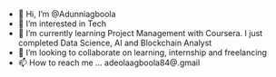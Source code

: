 - 👋 Hi, I’m @Adunniagboola
- 👀 I’m interested in Tech
- 🌱 I’m currently learning Project Management with Coursera. I just completed Data Science, AI and Blockchain Analyst
- 💞️ I’m looking to collaborate on learning, internship and freelancing
- 📫 How to reach me ... adeolaagboola84@.gmail

<!---
Adunniagboola/Adunniagboola is a ✨ special ✨ repository because its `README.md` (this file) appears on your GitHub profile.
You can click the Preview link to take a look at your changes.
--->
